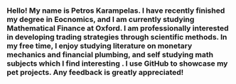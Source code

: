 ### Hello! My name is Petros Karampelas. I have recently finished my degree in Eocnomics, and I am currently studying Mathematical Finance at Oxford. I am professionally interested in developing trading strategies through scientific methods. In my free time, I enjoy studying literature on monetary mechanics and financial plumbing, and self studying math subjects which I find interesting . I use GitHub to showcase my pet projects. Any feedback is greatly appreciated!

<!--
**petros8/petros8** is a ✨ _special_ ✨ repository because its `README.md` (this file) appears on your GitHub profile.

Here are some ideas to get you started:

- 🔭 I’m currently working on ...
- 🌱 I’m currently learning ...
- 👯 I’m looking to collaborate on ...
- 🤔 I’m looking for help with ...
- 💬 Ask me about ...
- 📫 How to reach me: ...
- 😄 Pronouns: ...
- ⚡ Fun fact: ...
-->
